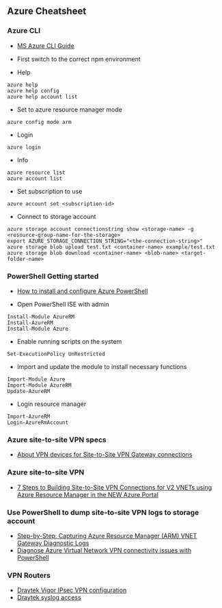 ## Azure Cheatsheet

### Azure CLI

- [MS Azure CLI Guide](https://azure.microsoft.com/zh-tw/documentation/articles/virtual-machines-command-line-tools/)

- First switch to the correct npm environment

- Help
```
azure help
azure help config
azure help account list
```

- Set to azure resource manager mode
```
azure config mode arm
```

- Login
```
azure login
```

- Info
```
azure resource list
azure account list
```

- Set subscription to use
```
azure account set <subscription-id>
```

- Connect to storage account
```
azure storage account connectionstring show <storage-name> -g <resource-group-name-for-the-storage>
export AZURE_STORAGE_CONNECTION_STRING="<the-connection-string>"
azure storage blob upload test.txt <container-name> example/test.txt
azure storage blob download <container-name> <blob-name> <target-folder-name>
```

### PowerShell Getting started

- [How to install and configure Azure PowerShell](https://azure.microsoft.com/en-us/documentation/articles/powershell-install-configure/)

- Open PowerShell ISE with admin
```
Install-Module AzureRM
Install-AzureRM
Install-Module Azure
```

- Enable running scripts on the system
```
Set-ExecutionPolicy UnRestricted
```

- Import and update the module to install necessary functions
```
Import-Module Azure
Import-Module AzureRM
Update-AzureRM
```

- Login resource manager
```
Import-AzureRM
Login-AzureRmAccount
```

### Azure site-to-site VPN specs

- [About VPN devices for Site-to-Site VPN Gateway connections](https://azure.microsoft.com/en-us/documentation/articles/vpn-gateway-about-vpn-devices/)

### Azure site-to-site VPN

- [7 Steps to Building Site-to-Site VPN Connections for V2 VNETs using Azure Resource Manager in the NEW Azure Portal](https://blogs.technet.microsoft.com/keithmayer/2015/12/22/7-steps-to-building-site-to-site-vpn-connections-for-v2-vnets-using-azure-resource-manager-in-the-new-azure-portal/)

### Use PowerShell to dump site-to-site VPN logs to storage account

- [Step-by-Step: Capturing Azure Resource Manager (ARM) VNET Gateway Diagnostic Logs](https://blogs.technet.microsoft.com/keithmayer/2015/12/07/step-by-step-capturing-azure-resource-manager-arm-vnet-gateway-diagnostic-logs/)
- [Diagnose Azure Virtual Network VPN connectivity issues with PowerShell](https://blogs.technet.microsoft.com/keithmayer/2014/12/18/diagnose-azure-virtual-network-vpn-connectivity-issues-with-powershell/)

### VPN Routers

- [Draytek Vigor IPsec VPN configuration](http://maxding.blogspot.tw/2014/07/draytek-vigor-2920n-ipsec-vpn.html)
- [Draytek syslog access](https://www.draytek.com/index.php?option=com_k2&view=item&id=2062&Itemid=293&lang=en)
